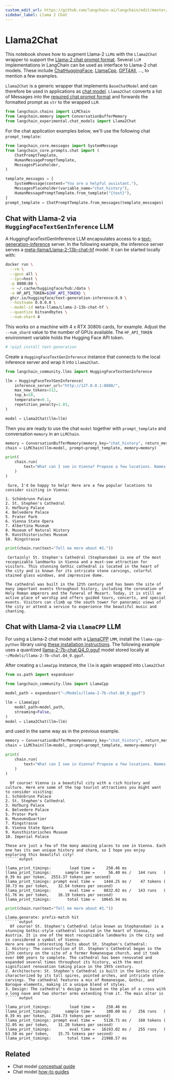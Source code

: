```yaml
---
custom_edit_url: https://github.com/langchain-ai/langchain/edit/master/docs/docs/integrations/chat/llama2_chat.ipynb
sidebar_label: Llama 2 Chat
---
```

# Llama2Chat

This notebook shows how to augment Llama-2 `LLM`s with the `Llama2Chat` wrapper to support the [Llama-2 chat prompt format](https://huggingface.co/blog/llama2#how-to-prompt-llama-2). Several `LLM` implementations in LangChain can be used as interface to Llama-2 chat models. These include [ChatHuggingFace](/docs/integrations/chat/huggingface), [LlamaCpp](/docs/tutorials/local_rag), [GPT4All](/docs/integrations/llms/gpt4all), ..., to mention a few examples. 

`Llama2Chat` is a generic wrapper that implements `BaseChatModel` and can therefore be used in applications as [chat model](/docs/how_to#chat-models). `Llama2Chat` converts a list of Messages into the [required chat prompt format](https://huggingface.co/blog/llama2#how-to-prompt-llama-2) and forwards the formatted prompt as `str` to the wrapped `LLM`.


```python
from langchain.chains import LLMChain
from langchain.memory import ConversationBufferMemory
from langchain_experimental.chat_models import Llama2Chat
```

For the chat application examples below, we'll use the following chat `prompt_template`:


```python
from langchain_core.messages import SystemMessage
from langchain_core.prompts.chat import (
    ChatPromptTemplate,
    HumanMessagePromptTemplate,
    MessagesPlaceholder,
)

template_messages = [
    SystemMessage(content="You are a helpful assistant."),
    MessagesPlaceholder(variable_name="chat_history"),
    HumanMessagePromptTemplate.from_template("{text}"),
]
prompt_template = ChatPromptTemplate.from_messages(template_messages)
```

## Chat with Llama-2 via `HuggingFaceTextGenInference` LLM

A HuggingFaceTextGenInference LLM encapsulates access to a [text-generation-inference](https://github.com/huggingface/text-generation-inference) server. In the following example, the inference server serves a [meta-llama/Llama-2-13b-chat-hf](https://huggingface.co/meta-llama/Llama-2-13b-chat-hf) model. It can be started locally with:

```bash
docker run \
  --rm \
  --gpus all \
  --ipc=host \
  -p 8080:80 \
  -v ~/.cache/huggingface/hub:/data \
  -e HF_API_TOKEN=${HF_API_TOKEN} \
  ghcr.io/huggingface/text-generation-inference:0.9 \
  --hostname 0.0.0.0 \
  --model-id meta-llama/Llama-2-13b-chat-hf \
  --quantize bitsandbytes \
  --num-shard 4
```

This works on a machine with 4 x RTX 3080ti cards, for example. Adjust the `--num_shard` value to the number of GPUs available. The `HF_API_TOKEN` environment variable holds the Hugging Face API token.


```python
# !pip3 install text-generation
```

Create a `HuggingFaceTextGenInference` instance that connects to the local inference server and wrap it into `Llama2Chat`.


```python
from langchain_community.llms import HuggingFaceTextGenInference

llm = HuggingFaceTextGenInference(
    inference_server_url="http://127.0.0.1:8080/",
    max_new_tokens=512,
    top_k=50,
    temperature=0.1,
    repetition_penalty=1.03,
)

model = Llama2Chat(llm=llm)
```

Then you are ready to use the chat `model` together with `prompt_template` and conversation `memory` in an `LLMChain`.


```python
memory = ConversationBufferMemory(memory_key="chat_history", return_messages=True)
chain = LLMChain(llm=model, prompt=prompt_template, memory=memory)
```


```python
print(
    chain.run(
        text="What can I see in Vienna? Propose a few locations. Names only, no details."
    )
)
```
```output
 Sure, I'd be happy to help! Here are a few popular locations to consider visiting in Vienna:

1. Schönbrunn Palace
2. St. Stephen's Cathedral
3. Hofburg Palace
4. Belvedere Palace
5. Prater Park
6. Vienna State Opera
7. Albertina Museum
8. Museum of Natural History
9. Kunsthistorisches Museum
10. Ringstrasse
```

```python
print(chain.run(text="Tell me more about #2."))
```
```output
 Certainly! St. Stephen's Cathedral (Stephansdom) is one of the most recognizable landmarks in Vienna and a must-see attraction for visitors. This stunning Gothic cathedral is located in the heart of the city and is known for its intricate stone carvings, colorful stained glass windows, and impressive dome.

The cathedral was built in the 12th century and has been the site of many important events throughout history, including the coronation of Holy Roman emperors and the funeral of Mozart. Today, it is still an active place of worship and offers guided tours, concerts, and special events. Visitors can climb up the south tower for panoramic views of the city or attend a service to experience the beautiful music and chanting.
```
## Chat with Llama-2 via `LlamaCPP` LLM

For using a Llama-2 chat model with a [LlamaCPP](/docs/integrations/llms/llamacpp) `LMM`, install the `llama-cpp-python` library using [these installation instructions](/docs/integrations/llms/llamacpp#installation). The following example uses a quantized [llama-2-7b-chat.Q4_0.gguf](https://huggingface.co/TheBloke/Llama-2-7b-Chat-GGUF/resolve/main/llama-2-7b-chat.Q4_0.gguf) model stored locally at `~/Models/llama-2-7b-chat.Q4_0.gguf`. 

After creating a `LlamaCpp` instance, the `llm` is again wrapped into `Llama2Chat`


```python
from os.path import expanduser

from langchain_community.llms import LlamaCpp

model_path = expanduser("~/Models/llama-2-7b-chat.Q4_0.gguf")

llm = LlamaCpp(
    model_path=model_path,
    streaming=False,
)
model = Llama2Chat(llm=llm)
```

and used in the same way as in the previous example.


```python
memory = ConversationBufferMemory(memory_key="chat_history", return_messages=True)
chain = LLMChain(llm=model, prompt=prompt_template, memory=memory)
```


```python
print(
    chain.run(
        text="What can I see in Vienna? Propose a few locations. Names only, no details."
    )
)
```
```output
  Of course! Vienna is a beautiful city with a rich history and culture. Here are some of the top tourist attractions you might want to consider visiting:
1. Schönbrunn Palace
2. St. Stephen's Cathedral
3. Hofburg Palace
4. Belvedere Palace
5. Prater Park
6. MuseumsQuartier
7. Ringstrasse
8. Vienna State Opera
9. Kunsthistorisches Museum
10. Imperial Palace

These are just a few of the many amazing places to see in Vienna. Each one has its own unique history and charm, so I hope you enjoy exploring this beautiful city!
``````output

llama_print_timings:        load time =     250.46 ms
llama_print_timings:      sample time =      56.40 ms /   144 runs   (    0.39 ms per token,  2553.37 tokens per second)
llama_print_timings: prompt eval time =    1444.25 ms /    47 tokens (   30.73 ms per token,    32.54 tokens per second)
llama_print_timings:        eval time =    8832.02 ms /   143 runs   (   61.76 ms per token,    16.19 tokens per second)
llama_print_timings:       total time =   10645.94 ms
```

```python
print(chain.run(text="Tell me more about #2."))
```
```output
Llama.generate: prefix-match hit
``````output
  Of course! St. Stephen's Cathedral (also known as Stephansdom) is a stunning Gothic-style cathedral located in the heart of Vienna, Austria. It is one of the most recognizable landmarks in the city and is considered a symbol of Vienna.
Here are some interesting facts about St. Stephen's Cathedral:
1. History: The construction of St. Stephen's Cathedral began in the 12th century on the site of a former Romanesque church, and it took over 600 years to complete. The cathedral has been renovated and expanded several times throughout its history, with the most significant renovation taking place in the 19th century.
2. Architecture: St. Stephen's Cathedral is built in the Gothic style, characterized by its tall spires, pointed arches, and intricate stone carvings. The cathedral features a mix of Romanesque, Gothic, and Baroque elements, making it a unique blend of styles.
3. Design: The cathedral's design is based on the plan of a cross with a long nave and two shorter arms extending from it. The main altar is
``````output

llama_print_timings:        load time =     250.46 ms
llama_print_timings:      sample time =     100.60 ms /   256 runs   (    0.39 ms per token,  2544.73 tokens per second)
llama_print_timings: prompt eval time =    5128.71 ms /   160 tokens (   32.05 ms per token,    31.20 tokens per second)
llama_print_timings:        eval time =   16193.02 ms /   255 runs   (   63.50 ms per token,    15.75 tokens per second)
llama_print_timings:       total time =   21988.57 ms
```

## Related

- Chat model [conceptual guide](/docs/concepts/#chat-models)
- Chat model [how-to guides](/docs/how_to/#chat-models)
